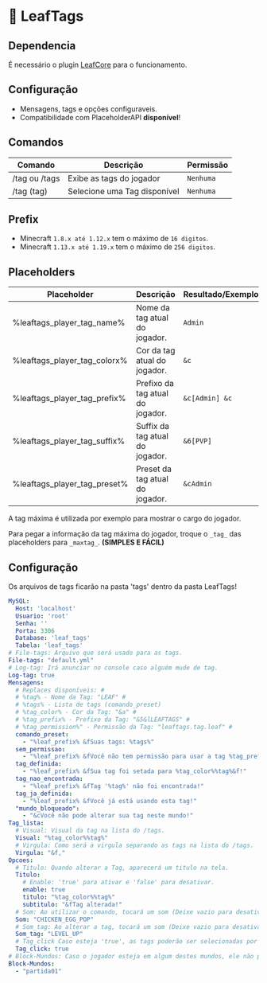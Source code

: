 # 💜 LeafTags

## Dependencia
É necessário o plugin [LeafCore](https://github.com/leafcodebr/LeafCore/releases/tag/Downloads) para o funcionamento.

## Configuração
* Mensagens, tags e opções configuraveis.
* Compatibilidade com PlaceholderAPI **disponível**!

## Comandos
|Comando         |Descrição                      |Permissão                    |
|----------------|-------------------------------|-----------------------------|
|/tag ou /tags        |Exibe as tags do jogador |`Nenhuma`           |
|/tag (tag)    |Selecione uma Tag disponível |`Nenhuma`       |

## Prefix
* Minecraft `1.8.x até 1.12.x` tem o máximo de `16 digitos`.
* Minecraft `1.13.x até 1.19.x` tem o máximo de `256 digitos`.

## Placeholders
|Placeholder        |Descrição                      |Resultado/Exemplo                    |
|----------------|-------------------------------|-----------------------------|
|%leaftags_player_tag_name%        |Nome da tag atual do jogador.|`Admin`           |
|%leaftags_player_tag_colorx%    |Cor da tag atual do jogador. |`&c`       |
|%leaftags_player_tag_prefix%    |Prefixo da tag atual do jogador. |`&c[Admin] &c`       |
|%leaftags_player_tag_suffix%    |Suffix da tag atual do jogador. |`&6[PVP]`       |
|%leaftags_player_tag_preset%    |Preset da tag atual do jogador. |`&cAdmin`       |

A tag máxima é utilizada por exemplo para mostrar o cargo do jogador.

Para pegar a informação da tag máxima do jogador, troque o `_tag_` das placeholders para `_maxtag_`. **(SIMPLES E FÁCIL)**

## Configuração
Os arquivos de tags ficarão na pasta 'tags' dentro da pasta LeafTags!
```yml
MySQL:
  Host: 'localhost'
  Usuario: 'root'
  Senha: ''
  Porta: 3306
  Database: 'leaf_tags'
  Tabela: 'leaf_tags'
# File-tags: Arquivo que será usado para as tags.
File-tags: "default.yml"
# Log-tag: Irá anunciar no console caso alguém mude de tag.
Log-tag: true
Mensagens:
  # Replaces disponíveis: #
  # %tag% - Nome da Tag: "LEAF" #
  # %tags% - Lista de tags (comando_preset)
  # %tag_color% - Cor da Tag: "&a" #
  # %tag_prefix% - Prefixo da Tag: "&5&lLEAFTAGS" #
  # %tag_permission%" - Permissão da Tag: "leaftags.tag.leaf" #
  comando_preset:
    - "%leaf_prefix% &fSuas tags: %tags%"
  sem_permissao:
    - "%leaf_prefix% &fVocê não tem permissão para usar a tag %tag_prefix%&f!"
  tag_definida:
    - "%leaf_prefix% &fSua tag foi setada para %tag_color%%tag%&f!"
  tag_nao_encontrada:
    - "%leaf_prefix% &fTag '%tag%' não foi encontrada!"
  tag_ja_definida:
    - "%leaf_prefix% &fVocê já está usando esta tag!"
  "mundo_bloqueado":
    - "&cVocê não pode alterar sua tag neste mundo!"
Tag_lista:
  # Visual: Visual da tag na lista do /tags.
  Visual: "%tag_color%%tag%"
  # Virgula: Como será a virgula separando as tags na lista do /tags.
  Virgula: "&f,"
Opcoes:
  # Titulo: Quando alterar a Tag, aparecerá um titulo na tela.
  Titulo:
    # Enable: 'true' para ativar e 'false' para desativar.
    enable: true
    titulo: "%tag_color%%tag%"
    subtitulo: "&fTag alterada!"
  # Som: Ao utilizar o comando, tocará um som (Deixe vazio para desativar)
  Som: "CHICKEN_EGG_POP"
  # Som_tag: Ao alterar a tag, tocará um som (Deixe vazio para desativar)
  Som_tag: "LEVEL_UP"
  # Tag_click Caso esteja 'true', as tags poderão ser selecionadas por click.
  Tag_click: true
# Block-Mundos: Caso o jogador esteja em algum destes mundos, ele não poderá alterar a tag.
Block-Mundos:
  - "partida01"
```

